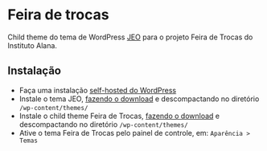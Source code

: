 Feira de trocas
===============

Child theme do tema de WordPress [JEO](http://jeo.cardume.art.br/) para o projeto Feira de Trocas do Instituto Alana.

Instalação
----------

 * Faça uma instalação [self-hosted do WordPress](http://codex.wordpress.org/WordPress_Quick_Start_Guide)
 * Instale o tema JEO, [fazendo o download](http://jeo.cardume.art.br/) e descompactando no diretório `/wp-content/themes/`
 * Instale o child theme Feira de Trocas, [fazendo o download](https://github.com/cardume/feiradetrocas-wptheme/archive/master.zip) e descompactando no diretório `/wp-content/themes/`
 * Ative o tema Feira de Trocas pelo painel de controle, em: `Aparência > Temas`